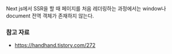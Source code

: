 Next js에서 SSR을 할 때 페이지를 처음 레더링하는 과정에서는 window나 document 전역 객체가 존재하지 않는다.

### 참고 자료
- https://handhand.tistory.com/272